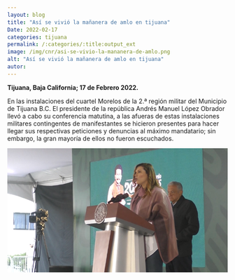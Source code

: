 ```yaml
---
layout: blog
title: "Así se vivió la mañanera de amlo en tijuana"
Date: 2022-02-17
categories: tijuana
permalink: /:categories/:title:output_ext
image: /img/cnr/asi-se-vivio-la-mananera-de-amlo.png
alt: "Así se vivió la mañanera de amlo en tijuana"
autor:
---
```


**Tijuana, Baja California; 17 de Febrero 2022.** 

En las instalaciones del cuartel Morelos de la 2.ª región militar del Municipio de Tijuana B.C. El presidente de la república Andrés Manuel López Obrador llevó a cabo su conferencia matutina, a las afueras de estas instalaciones militares contingentes de manifestantes se hicieron presentes para hacer llegar sus respectivas peticiones y denuncias al máximo mandatario; sin embargo, la gran mayoría de ellos no fueron escuchados.
 
<div id="carouselExampleSlidesOnly" class="carousel slide" data-ride="carousel">
  <div class="carousel-inner">
    <div class="carousel-item active">
       <img class="d-block w-100" src="/img/cnr/asi-se-vivio-la-mananera-de-amlo.png" loading="lazy"  alt="Así se vivió la mañanera de amlo en tijuana">
    </div>
  </div>
</div>